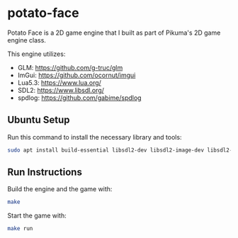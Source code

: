 # potato-face

Potato Face is a 2D game engine that I built as part of Pikuma's 2D game engine class.

This engine utilizes:

- GLM: <https://github.com/g-truc/glm>
- ImGui: <https://github.com/ocornut/imgui>
- Lua5.3: <https://www.lua.org/>
- SDL2: <https://www.libsdl.org/>
- spdlog: <https://github.com/gabime/spdlog>

## Ubuntu Setup

Run this command to install the necessary library and tools:

```sh
sudo apt install build-essential libsdl2-dev libsdl2-image-dev libsdl2-ttf-dev libsdl2-mixer-dev liblua5.3-dev lua5.3 libspdlog-dev
```

## Run Instructions

Build the engine and the game with:

```sh
make
```

Start the game with:

```sh
make run
```
